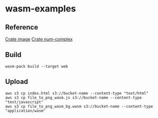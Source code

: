 # wasm-examples

## Reference
[Crate image](https://docs.rs/image/latest/image/index.html)
[Crate num-complex](https://docs.rs/num-complex/latest/num_complex/index.html)

## Build
```
wasm-pack build --target web
```

## Upload
```
aws s3 cp index.html s3://bucket-name --content-type "text/html"
aws s3 cp file_to_png_wasm.js s3://bucket-name --content-type "text/javascript"
aws s3 cp file_to_png_wasm_bg.wasm s3://bucket-name --content-type "application/wasm"
```
